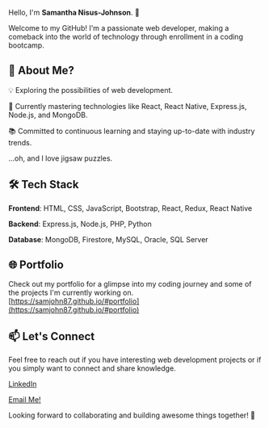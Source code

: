 Hello, I'm **Samantha Nisus-Johnson**. 👋

Welcome to my GitHub! I'm a passionate web developer, making a comeback into the world of technology through enrollment in a coding bootcamp.

## 🚀 About Me?

💡 Exploring the possibilities of web development.

🌱 Currently mastering technologies like React, React Native, Express.js, Node.js, and MongoDB.

📚 Committed to continuous learning and staying up-to-date with industry trends.

...oh, and I love jigsaw puzzles.

## 🛠️ Tech Stack
**Frontend**: HTML, CSS, JavaScript, Bootstrap, React, Redux, React Native

**Backend**: Express.js, Node.js, PHP, Python

**Database**: MongoDB, Firestore, MySQL, Oracle, SQL Server

## 🌐 Portfolio

Check out my portfolio for a glimpse into my coding journey and some of the projects I'm currently working on.
[https://samjohn87.github.io/#portfolio](https://samjohn87.github.io/#portfolio)

## 📫 Let's Connect
Feel free to reach out if you have interesting web development projects or if you simply want to connect and share knowledge.

[LinkedIn](https://www.linkedin.com/in/samantha-nisus-johnson/)

[Email Me!](mailto:samantha.nisus@gmail.com)


Looking forward to collaborating and building awesome things together! 🚀
